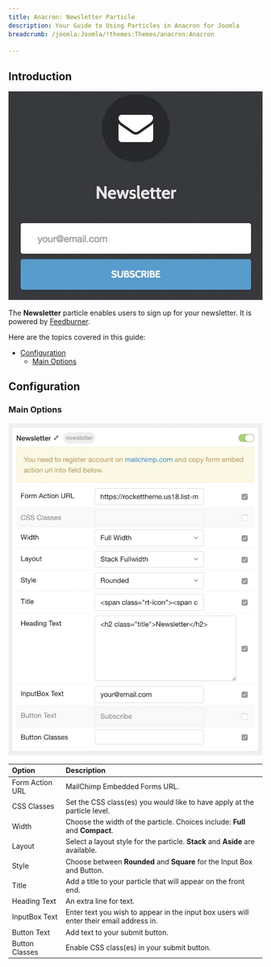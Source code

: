 ```yaml
---
title: Anacron: Newsletter Particle
description: Your Guide to Using Particles in Anacron for Joomla
breadcrumb: /joomla:Joomla/!themes:Themes/anacron:Anacron

---
```


## Introduction

![](assets/particle_newsletter1.jpeg)

The **Newsletter** particle enables users to sign up for your newsletter. It is powered by [Feedburner](http://feedburner.google.com/).

Here are the topics covered in this guide:

* [Configuration](#configuration)
    - [Main Options](#main-options)

## Configuration

### Main Options 

![](assets/particle_newsletter2.jpeg)

| Option          | Description                                                                             |
| :-----          | :-----                                                                                  |
| Form Action URL | MailChimp Embedded Forms URL.                                                           |
| CSS Classes     | Set the CSS class(es) you would like to have apply at the particle level.               |
| Width           | Choose the width of the particle. Choices include: **Full** and **Compact**.            |
| Layout          | Select a layout style for the particle. **Stack** and **Aside** are available.          |
| Style           | Choose between **Rounded** and **Square** for the Input Box and Button.                 |
| Title           | Add a title to your particle that will appear on the front end.                         |
| Heading Text    | An extra line for text.                                                                 |
| InputBox Text   | Enter text you wish to appear in the input box users will enter their email address in. |
| Button Text     | Add text to your submit button.                                                         |
| Button Classes  | Enable CSS class(es) in your submit button.                                             |